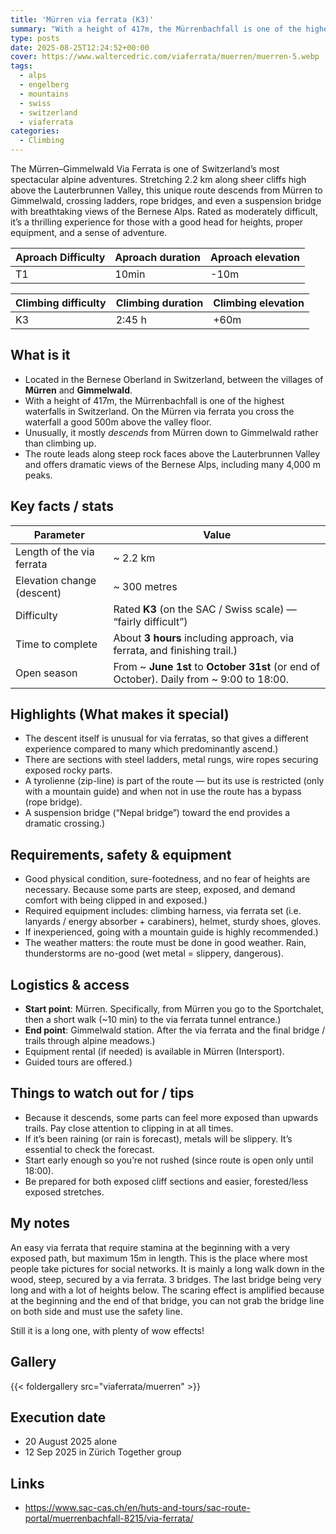 ```yaml
---
title: 'Mürren via ferrata (K3)'
summary: "With a height of 417m, the Mürrenbachfall is one of the highest waterfalls in Switzerland. On the Mürren via ferrata you cross the waterfall a good 500m above the valley floor."
type: posts
date: 2025-08-25T12:24:52+00:00
cover: https://www.waltercedric.com/viaferrata/muerren/muerren-5.webp
tags:
  - alps
  - engelberg
  - mountains
  - swiss
  - switzerland
  - viaferrata
categories:
  - Climbing
---
```

The Mürren–Gimmelwald Via Ferrata is one of Switzerland’s most spectacular alpine adventures. Stretching 2.2 km along sheer cliffs high above the Lauterbrunnen Valley, this unique route descends from Mürren to Gimmelwald, crossing ladders, rope bridges, and even a suspension bridge with breathtaking views of the Bernese Alps. Rated as moderately difficult, it’s a thrilling experience for those with a good head for heights, proper equipment, and a sense of adventure.

|Aproach Difficulty|Aproach duration|Aproach elevation|
|:----|:----|:----|
| T1| 10min | -10m |

|Climbing difficulty|Climbing duration|Climbing elevation|
|:----|:----|:----|
| K3 | 2:45 h| +60m |

## What is it

* Located in the Bernese Oberland in Switzerland, between the villages of **Mürren** and **Gimmelwald**.
* With a height of 417m, the Mürrenbachfall is one of the highest waterfalls in Switzerland. On the Mürren via ferrata you cross the waterfall a good 500m above the valley floor.
* Unusually, it mostly *descends* from Mürren down to Gimmelwald rather than climbing up. 
* The route leads along steep rock faces above the Lauterbrunnen Valley and offers dramatic views of the Bernese Alps, including many 4,000 m peaks.

## Key facts / stats

| Parameter                  | Value                                                                                                                     |
| -------------------------- | ------------------------------------------------------------------------------------------------------------------------- |
| Length of the via ferrata  | \~ 2.2 km                                                                                   |
| Elevation change (descent) | \~ 300 metres                                                                               |
| Difficulty                 | Rated **K3** (on the SAC / Swiss scale) — “fairly difficult”)                                         |
| Time to complete           | About **3 hours** including approach, via ferrata, and finishing trail.)                              |
| Open season                | From \~ **June 1st** to **October 31st** (or end of October). Daily from \~ 9:00 to 18:00.  |

## Highlights (What makes it special)

* The descent itself is unusual for via ferratas, so that gives a different experience compared to many which predominantly ascend.)
* There are sections with steel ladders, metal rungs, wire ropes securing exposed rocky parts. 
* A tyrolienne (zip-line) is part of the route — but its use is restricted (only with a mountain guide) and when not in use the route has a bypass (rope bridge). 
* A suspension bridge (“Nepal bridge”) toward the end provides a dramatic crossing.)

## Requirements, safety & equipment

* Good physical condition, sure-footedness, and no fear of heights are necessary. Because some parts are steep, exposed, and demand comfort with being clipped in and exposed.)
* Required equipment includes: climbing harness, via ferrata set (i.e. lanyards / energy absorber + carabiners), helmet, sturdy shoes, gloves. 
* If inexperienced, going with a mountain guide is highly recommended.)
* The weather matters: the route must be done in good weather. Rain, thunderstorms are no-good (wet metal = slippery, dangerous). 

## Logistics & access

* **Start point**: Mürren. Specifically, from Mürren you go to the Sportchalet, then a short walk (\~10 min) to the via ferrata tunnel entrance.)
* **End point**: Gimmelwald station. After the via ferrata and the final bridge / trails through alpine meadows.)
* Equipment rental (if needed) is available in Mürren (Intersport). 
* Guided tours are offered.)

## Things to watch out for / tips

* Because it descends, some parts can feel more exposed than upwards trails. Pay close attention to clipping in at all times.
* If it’s been raining (or rain is forecast), metals will be slippery. It’s essential to check the forecast.
* Start early enough so you’re not rushed (since route is open only until 18:00).
* Be prepared for both exposed cliff sections and easier, forested/less exposed stretches.

## My notes

An easy via ferrata that require stamina at the beginning with a very exposed path, but maximum 15m in length. This is the place where most people take pictures for social networks.
It is mainly a long walk down in the wood, steep, secured by a via ferrata. 3 bridges. The last bridge being very long and with a lot of heights below. The scaring effect is amplified because at the beginning and the end of that bridge, you can not grab the bridge line on both side and must use the safety line.

Still it is a long one, with plenty of wow effects!

## Gallery

{{< foldergallery src="viaferrata/muerren" >}}

## Execution date

* 20 August 2025 alone
* 12 Sep 2025 in Zürich Together group

## Links
* https://www.sac-cas.ch/en/huts-and-tours/sac-route-portal/muerrenbachfall-8215/via-ferrata/
